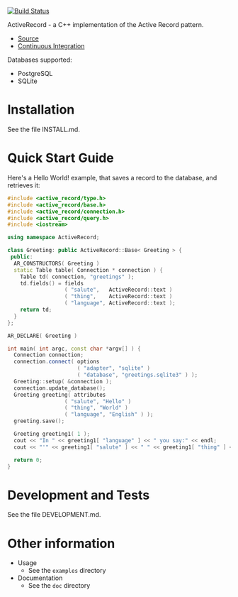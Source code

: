 [![Build Status](https://secure.travis-ci.org/joeyates/cpp-active-record.png)][Continuous Integration]

ActiveRecord - a C++ implementation of the Active Record pattern.

* [Source][Source Code]
* [Continuous Integration][Continuous Integration]

[Source Code]: https://github.com/joeyates/cpp-active-record "Source code at GitHub"
[Continuous Integration]: http://travis-ci.org/joeyates/cpp-active-record "Build status by Travis-CI"

Databases supported:
* PostgreSQL
* SQLite

# Installation

See the file INSTALL.md.

# Quick Start Guide

Here's a Hello World! example, that saves a record to the database, and retrieves
it:

```c++
#include <active_record/type.h>
#include <active_record/base.h>
#include <active_record/connection.h>
#include <active_record/query.h>
#include <iostream>

using namespace ActiveRecord;

class Greeting: public ActiveRecord::Base< Greeting > {
 public:
  AR_CONSTRUCTORS( Greeting )
  static Table table( Connection * connection ) {
    Table td( connection, "greetings" );
    td.fields() = fields
                  ( "salute",   ActiveRecord::text )
                  ( "thing",    ActiveRecord::text )
                  ( "language", ActiveRecord::text );
    return td;
  }
};

AR_DECLARE( Greeting )

int main( int argc, const char *argv[] ) {
  Connection connection;
  connection.connect( options
                      ( "adapter", "sqlite" )
                      ( "database", "greetings.sqlite3" ) );
  Greeting::setup( &connection );
  connection.update_database();
  Greeting greeting( attributes
                  ( "salute", "Hello" )
                  ( "thing", "World" )
                  ( "language", "English" ) );
  greeting.save();

  Greeting greeting1( 1 );
  cout << "In " << greeting1[ "language" ] << " you say:" << endl;
  cout << "'" << greeting1[ "salute" ] << " " << greeting1[ "thing" ] << "!'" << endl;

  return 0;
}
```

# Development and Tests

See the file DEVELOPMENT.md.

# Other information

* Usage
  * See the `examples` directory
* Documentation
  * See the `doc` directory

